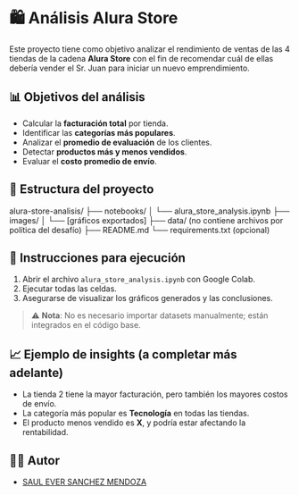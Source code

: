 # 🛍️ Análisis Alura Store

Este proyecto tiene como objetivo analizar el rendimiento de ventas de las 4 tiendas de la cadena **Alura Store** con el fin de recomendar cuál de ellas debería vender el Sr. Juan para iniciar un nuevo emprendimiento.

## 📊 Objetivos del análisis

- Calcular la **facturación total** por tienda.
- Identificar las **categorías más populares**.
- Analizar el **promedio de evaluación** de los clientes.
- Detectar **productos más y menos vendidos**.
- Evaluar el **costo promedio de envío**.

## 📁 Estructura del proyecto

alura-store-analisis/
├── notebooks/
│ └── alura_store_analysis.ipynb
├── images/
│ └── [gráficos exportados]
├── data/ (no contiene archivos por política del desafío)
├── README.md
└── requirements.txt (opcional)



## 🧪 Instrucciones para ejecución

1. Abrir el archivo `alura_store_analysis.ipynb` con Google Colab.
2. Ejecutar todas las celdas.
3. Asegurarse de visualizar los gráficos generados y las conclusiones.

> ⚠️ **Nota**: No es necesario importar datasets manualmente; están integrados en el código base.

## 📈 Ejemplo de insights (a completar más adelante)

- La tienda 2 tiene la mayor facturación, pero también los mayores costos de envío.
- La categoría más popular es **Tecnología** en todas las tiendas.
- El producto menos vendido es **X**, y podría estar afectando la rentabilidad.

## 👨‍💻 Autor

- [SAUL EVER SANCHEZ MENDOZA](https://github.com/SauLucky)

